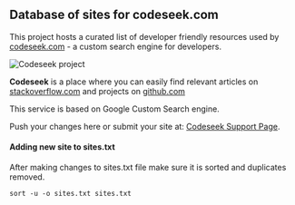 ## Database of sites for codeseek.com

This project hosts a curated list of developer friendly resources used by [codeseek.com](http://codeseek.com/) - a custom search engine for developers.

![Codeseek project](https://codeseek.com/codeseek.png "Codeseek logo")

**Codeseek** is a place where you can easily find relevant articles on [stackoverflow.com](https://stackoverflow.com/) and projects on [github.com](https://github.com/)

This service is based on Google Custom Search engine.

Push your changes here or submit your site at: [Codeseek Support Page](http://cloudinvent.com/codeseek-com-support-page/).


#### Adding new site to sites.txt

After making changes to sites.txt file make sure it is sorted and duplicates removed.

```
sort -u -o sites.txt sites.txt
```
